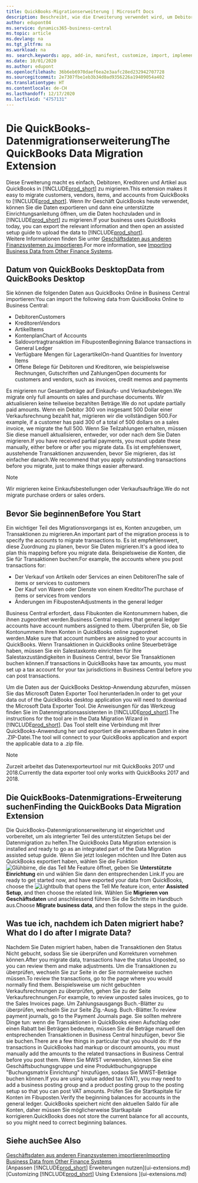 ```yaml
---
title: QuickBooks-Migrationserweiterung | Microsoft Docs
description: Beschreibt, wie die Erweiterung verwendet wird, um Debitoren, Kreditoren, Artikel und Konten aus QuickBooks Desktop zu Business Central zu importieren.
author: edupont04
ms.service: dynamics365-business-central
ms.topic: article
ms.devlang: na
ms.tgt_pltfrm: na
ms.workload: na
ms. search.keywords: app, add-in, manifest, customize, import, implement
ms.date: 10/01/2020
ms.author: edupont
ms.openlocfilehash: 36b6eb6970daef6ea2e3aafc28ed232942707728
ms.sourcegitcommit: 2e7307fbe1eb3b34d0ad9356226a19409054a402
ms.translationtype: HT
ms.contentlocale: de-CH
ms.lasthandoff: 12/17/2020
ms.locfileid: "4757131"
---
```

# <a name="the-quickbooks-data-migration-extension"></a><span data-ttu-id="f2f22-103">Die QuickBooks-Datenmigrationserweiterung</span><span class="sxs-lookup"><span data-stu-id="f2f22-103">The QuickBooks Data Migration Extension</span></span>

<span data-ttu-id="f2f22-104">Diese Erweiterung macht es einfach, Debitoren, Kreditoren und Artikel aus QuickBooks in [!INCLUDE[prod_short](includes/prod_short.md)] zu migrieren.</span><span class="sxs-lookup"><span data-stu-id="f2f22-104">This extension makes it easy to migrate customers, vendors, items, and accounts from QuickBooks to [!INCLUDE[prod_short](includes/prod_short.md)].</span></span> <span data-ttu-id="f2f22-105">Wenn Ihr Geschäft QuickBooks heute verwendet, können Sie die Daten exportieren und dann eine unterstützte Einrichtungsanleitung öffnen, um die Daten hochzuladen und in [!INCLUDE[prod_short](includes/prod_short.md)] zu migrieren.</span><span class="sxs-lookup"><span data-stu-id="f2f22-105">If your business uses QuickBooks today, you can export the relevant information and then open an assisted setup guide to upload the data to [!INCLUDE[prod_short](includes/prod_short.md)].</span></span>  
<span data-ttu-id="f2f22-106">Weitere Informationen finden Sie unter [Geschäftsdaten aus anderen Finanzsystemen zu importieren](across-import-data-configuration-packages.md).</span><span class="sxs-lookup"><span data-stu-id="f2f22-106">For more information, see [Importing Business Data from Other Finance Systems](across-import-data-configuration-packages.md).</span></span>

## <a name="data-from-quickbooks-desktop"></a><span data-ttu-id="f2f22-107">Datum von QuickBooks Desktop</span><span class="sxs-lookup"><span data-stu-id="f2f22-107">Data from QuickBooks Desktop</span></span>

<span data-ttu-id="f2f22-108">Sie können die folgenden Daten aus QuickBooks Online in Business Central importieren:</span><span class="sxs-lookup"><span data-stu-id="f2f22-108">You can import the following data from QuickBooks Online to Business Central:</span></span>

- <span data-ttu-id="f2f22-109">Debitoren</span><span class="sxs-lookup"><span data-stu-id="f2f22-109">Customers</span></span>  
- <span data-ttu-id="f2f22-110">Kreditoren</span><span class="sxs-lookup"><span data-stu-id="f2f22-110">Vendors</span></span>  
- <span data-ttu-id="f2f22-111">Artikel</span><span class="sxs-lookup"><span data-stu-id="f2f22-111">Items</span></span>  
- <span data-ttu-id="f2f22-112">Kontenplan</span><span class="sxs-lookup"><span data-stu-id="f2f22-112">Chart of Accounts</span></span>  
- <span data-ttu-id="f2f22-113">Saldovortragtransaktion im Fibuposten</span><span class="sxs-lookup"><span data-stu-id="f2f22-113">Beginning Balance transactions in General Ledger</span></span>  
- <span data-ttu-id="f2f22-114">Verfügbare Mengen für Lagerartikel</span><span class="sxs-lookup"><span data-stu-id="f2f22-114">On-hand Quantities for Inventory Items</span></span>  
- <span data-ttu-id="f2f22-115">Offene Belege für Debitoren und Kreditoren, wie beispielsweise Rechnungen, Gutschriften und Zahlungen</span><span class="sxs-lookup"><span data-stu-id="f2f22-115">Open documents for customers and vendors, such as invoices, credit memos and payments</span></span>  

<span data-ttu-id="f2f22-116">Es migrieren nur Gesamtbeträge auf Einkaufs- und Verkaufsbelegen.</span><span class="sxs-lookup"><span data-stu-id="f2f22-116">We migrate only full amounts on sales and purchase documents.</span></span> <span data-ttu-id="f2f22-117">Wir aktualisieren keine teilweise bezahlten Beträge.</span><span class="sxs-lookup"><span data-stu-id="f2f22-117">We do not update partially paid amounts.</span></span> <span data-ttu-id="f2f22-118">Wenn ein Debitor 300 von insgesamt 500 Dollar einer Verkaufsrechnung bezahlt hat, migrieren wir die vollständigen 500.</span><span class="sxs-lookup"><span data-stu-id="f2f22-118">For example, if a customer has paid 300 of a total of 500 dollars on a sales invoice, we migrate the full 500.</span></span> <span data-ttu-id="f2f22-119">Wenn Sie Teilzahlungen erhalten, müssen Sie diese manuell aktualisieren, entweder, vor oder nach dem Sie Daten migrieren.</span><span class="sxs-lookup"><span data-stu-id="f2f22-119">If you have received partial payments, you must update these manually, either before or after you migrate data.</span></span> <span data-ttu-id="f2f22-120">Es ist empfehlenswert, ausstehende Transaktionen anzuwenden, bevor Sie migrieren, das ist einfacher danach.</span><span class="sxs-lookup"><span data-stu-id="f2f22-120">We recommend that you apply outstanding transactions before you migrate, just to make things easier afterward.</span></span>

> [!NOTE]
> <span data-ttu-id="f2f22-121">Wir migrieren keine Einkaufsbestellungen oder Verkaufsaufträge.</span><span class="sxs-lookup"><span data-stu-id="f2f22-121">We do not migrate purchase orders or sales orders.</span></span>

## <a name="before-you-start"></a><span data-ttu-id="f2f22-122">Bevor Sie beginnen</span><span class="sxs-lookup"><span data-stu-id="f2f22-122">Before You Start</span></span>

<span data-ttu-id="f2f22-123">Ein wichtiger Teil des Migrationsvorgangs ist es, Konten anzugeben, um Transaktionen zu migrieren.</span><span class="sxs-lookup"><span data-stu-id="f2f22-123">An important part of the migration process is to specify the accounts to migrate transactions to.</span></span> <span data-ttu-id="f2f22-124">Es ist empfehlenswert, diese Zuordnung zu planen, bevor Sie Daten migrieren.</span><span class="sxs-lookup"><span data-stu-id="f2f22-124">It's a good idea to plan this mapping before you migrate data.</span></span> <span data-ttu-id="f2f22-125">Beispielsweise die Konten, die Sie für Transaktionen buchen:</span><span class="sxs-lookup"><span data-stu-id="f2f22-125">For example, the accounts where you post transactions for:</span></span>

- <span data-ttu-id="f2f22-126">Der Verkauf von Artikeln oder Services an einen Debitoren</span><span class="sxs-lookup"><span data-stu-id="f2f22-126">The sale of items or services to customers</span></span>  
- <span data-ttu-id="f2f22-127">Der Kauf von Waren oder Dienste von einem Kreditor</span><span class="sxs-lookup"><span data-stu-id="f2f22-127">The purchase of items or services from vendors</span></span>  
- <span data-ttu-id="f2f22-128">Änderungen im Fibuposten</span><span class="sxs-lookup"><span data-stu-id="f2f22-128">Adjustments in the general ledger</span></span>  

<span data-ttu-id="f2f22-129">Business Central erfordert, dass Fibukonten die Kontonummern haben, die ihnen zugeordnet werden.</span><span class="sxs-lookup"><span data-stu-id="f2f22-129">Business Central requires that general ledger accounts have account numbers assigned to them.</span></span> <span data-ttu-id="f2f22-130">Überprüfen Sie, ob Sie Kontonummern Ihren Konten in QuickBooks online zugeordnet werden.</span><span class="sxs-lookup"><span data-stu-id="f2f22-130">Make sure that account numbers are assigned to your accounts in QuickBooks.</span></span>
<span data-ttu-id="f2f22-131">Wenn Transaktionen in QuickBooks online Steuerbeträge haben, müssen Sie ein Salestaxkonto einrichten für Ihre Salestaxzuständigkeiten in Business Central, bevor Sie Transaktionen buchen können.</span><span class="sxs-lookup"><span data-stu-id="f2f22-131">If transactions in QuickBooks have tax amounts, you must set up a tax account for your tax jurisdictions in Business Central before you can post transactions.</span></span>

<span data-ttu-id="f2f22-132">Um die Daten aus der QuickBooks Desktop-Anwendung abzurufen, müssen Sie das Microsoft Daten Exporter Tool herunterladen.</span><span class="sxs-lookup"><span data-stu-id="f2f22-132">In order to get your data out of the QuickBooks desktop application you will need to download the Microsoft Data Exporter Tool.</span></span>  <span data-ttu-id="f2f22-133">Die Anweisungen für das Werkzeug finden Sie im Datenmigrationsassistenten in [!INCLUDE[prod_short](includes/prod_short.md)].</span><span class="sxs-lookup"><span data-stu-id="f2f22-133">The instructions for the tool are in the Data Migration Wizard in [!INCLUDE[prod_short](includes/prod_short.md)].</span></span> <span data-ttu-id="f2f22-134">Das Tool stellt eine Verbindung mit Ihrer QuickBooks-Anwendung her und exportiert die anwendbaren Daten in eine .ZIP-Datei.</span><span class="sxs-lookup"><span data-stu-id="f2f22-134">The tool will connect to your QuickBooks application and export the applicable data to a .zip file.</span></span>  

> [!NOTE]
> <span data-ttu-id="f2f22-135">Zurzeit arbeitet das Datenexporteurtool nur mit QuickBooks 2017 und 2018.</span><span class="sxs-lookup"><span data-stu-id="f2f22-135">Currently the data exporter tool only works with QuickBooks 2017 and 2018.</span></span>

## <a name="finding-the-quickbooks-data-migration-extension"></a><span data-ttu-id="f2f22-136">Die QuickBooks-Datenmigrations-Erweiterung suchen</span><span class="sxs-lookup"><span data-stu-id="f2f22-136">Finding the QuickBooks Data Migration Extension</span></span>

<span data-ttu-id="f2f22-137">Die QuickBooks-Datenmigrationserweiterung ist eingerichtet und vorbereitet, um als integrierter Teil des unterstützten Setups bei der Datenmigration zu helfen.</span><span class="sxs-lookup"><span data-stu-id="f2f22-137">The QuickBooks Data Migration extension is installed and ready to go as an integrated part of the Data Migration assisted setup guide.</span></span> <span data-ttu-id="f2f22-138">Wenn Sie jetzt loslegen möchten und Ihre Daten aus QuickBooks exportiert haben, wählen Sie die Funktion ![Glühbirne, die das Tell Me Feature](media/ui-search/search_small.png "Tell Me-Funktion") öffnet, geben Sie **Unterstützte Einrichtung** ein und wählen Sie dann den entsprechenden Link.</span><span class="sxs-lookup"><span data-stu-id="f2f22-138">If you are ready to get started now, and have exported your data from QuickBooks, choose the ![Lightbulb that opens the Tell Me feature](media/ui-search/search_small.png "Tell me what you want to do") icon, enter **Assisted Setup**, and then choose the related link.</span></span> <span data-ttu-id="f2f22-139">Wählen Sie **Migrieren von Geschäftsdaten** und anschliessend führen Sie die Schritte im Handbuch aus.</span><span class="sxs-lookup"><span data-stu-id="f2f22-139">Choose **Migrate business data**, and then follow the steps in the guide.</span></span>  

## <a name="what-do-i-do-after-i-migrate-data"></a><span data-ttu-id="f2f22-140">Was tue ich, nachdem ich Daten migriert habe?</span><span class="sxs-lookup"><span data-stu-id="f2f22-140">What do I do after I migrate Data?</span></span>

<span data-ttu-id="f2f22-141">Nachdem Sie Daten migriert haben, haben die Transaktionen den Status Nicht gebucht, sodass Sie sie überprüfen und Korrekturen vornehmen können.</span><span class="sxs-lookup"><span data-stu-id="f2f22-141">After you migrate data, transactions have the status Unposted, so you can review them and make adjustments.</span></span> <span data-ttu-id="f2f22-142">Um die Transaktionen zu überprüfen, wechseln Sie zur Seite in der Sie normalerweise suchen müssen.</span><span class="sxs-lookup"><span data-stu-id="f2f22-142">To review the transactions, go to the page where you would normally find them.</span></span> <span data-ttu-id="f2f22-143">Beispielsweise um nicht gebuchten Verkaufsrechnungen zu überprüfen, gehen Sie zu der Seite Verkaufsrechnungen.</span><span class="sxs-lookup"><span data-stu-id="f2f22-143">For example, to review unposted sales invoices, go to the Sales Invoices page.</span></span> <span data-ttu-id="f2f22-144">Um Zahlungsausgangs Buch.-Blätter zu überprüfen, wechseln Sie zur Seite Zlg.-Ausg. Buch.-Blätter.</span><span class="sxs-lookup"><span data-stu-id="f2f22-144">To review payment journals, go to the Payment Journals page.</span></span>
<span data-ttu-id="f2f22-145">Sie sollten mehrere Dinge tun: wenn die Transaktionen in QuickBooks einen Aufschlag oder einen Rabatt bei Beträgen bedeuten, müssen Sie die Beträge manuell den entsprechenden Transaktionen in Business Central hinzufügen, bevor Sie sie buchen.</span><span class="sxs-lookup"><span data-stu-id="f2f22-145">There are a few things in particular that you should do: If the transactions in QuickBooks had markup or discount amounts, you must manually add the amounts to the related transactions in Business Central before you post them.</span></span>
<span data-ttu-id="f2f22-146">Wenn Sie MWST verwenden, können Sie eine Geschäftsbuchungsgruppe und eine Produktbuchungsgruppe "Buchungsmatrix Einrichtung" hinzufügen, sodass Sie MWST-Beträge buchen können.</span><span class="sxs-lookup"><span data-stu-id="f2f22-146">If you are using value added tax (VAT), you may need to add a business posting group and a product posting group to the posting setup so that you can post VAT amounts.</span></span>
<span data-ttu-id="f2f22-147">Prüfen Sie die Startkapitale für Konten im Fibuposten.</span><span class="sxs-lookup"><span data-stu-id="f2f22-147">Verify the beginning balances for accounts in the general ledger.</span></span> <span data-ttu-id="f2f22-148">QuickBooks speichert nicht den aktuellen Saldo für alle Konten, daher müssen Sie möglicherweise Startkapitale korrigieren.</span><span class="sxs-lookup"><span data-stu-id="f2f22-148">QuickBooks does not store the current balance for all accounts, so you might need to correct beginning balances.</span></span>

## <a name="see-also"></a><span data-ttu-id="f2f22-149">Siehe auch</span><span class="sxs-lookup"><span data-stu-id="f2f22-149">See Also</span></span>

[<span data-ttu-id="f2f22-150">Geschäftsdaten aus anderen Finanzsystemen importieren</span><span class="sxs-lookup"><span data-stu-id="f2f22-150">Importing Business Data from Other Finance Systems</span></span>](across-import-data-configuration-packages.md)  
<span data-ttu-id="f2f22-151">[Anpassen [!INCLUDE[prod_short](includes/prod_short.md)] Erweiterungen nutzen](ui-extensions.md)</span><span class="sxs-lookup"><span data-stu-id="f2f22-151">[Customizing [!INCLUDE[prod_short](includes/prod_short.md)] Using Extensions ](ui-extensions.md)</span></span>  
